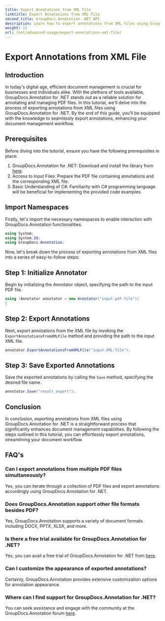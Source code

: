 ```yaml
---
title: Export Annotations from XML File
linktitle: Export Annotations from XML File
second_title: GroupDocs.Annotation .NET API
description: Learn how to export annotations from XML files using GroupDocs.Annotation for .NET, simplifying your document management workflow efficiently.
weight: 11
url: /net/advanced-usage/export-annotations-xml-file/
---
```


# Export Annotations from XML File

## Introduction
In today's digital age, efficient document management is crucial for businesses and individuals alike. With the plethora of tools available, GroupDocs.Annotation for .NET stands out as a reliable solution for annotating and managing PDF files. In this tutorial, we'll delve into the process of exporting annotations from XML files using GroupDocs.Annotation for .NET. By the end of this guide, you'll be equipped with the knowledge to seamlessly export annotations, enhancing your document management workflow.
## Prerequisites
Before diving into the tutorial, ensure you have the following prerequisites in place:
1. GroupDocs.Annotation for .NET: Download and install the library from [here](https://releases.groupdocs.com/annotation/net/).
2. Access to Input Files: Prepare the PDF file containing annotations and the corresponding XML file.
3. Basic Understanding of C#: Familiarity with C# programming language will be beneficial for implementing the provided code examples.

## Import Namespaces
Firstly, let's import the necessary namespaces to enable interaction with GroupDocs.Annotation functionalities.
```csharp
using System;
using System.IO;
using GroupDocs.Annotation;
```

Now, let's break down the process of exporting annotations from XML files into a series of easy-to-follow steps:
## Step 1: Initialize Annotator
Begin by initializing the Annotator object, specifying the path to the input PDF file.
```csharp
using (Annotator annotator = new Annotator("input.pdf-file"))
{
```
## Step 2: Export Annotations
Next, export annotations from the XML file by invoking the `ExportAnnotationsFromXMLFile` method and providing the path to the input XML file.
```csharp
annotator.ExportAnnotationsFromXMLFile("input.XML-file");
```
## Step 3: Save Exported Annotations
Save the exported annotations by calling the `Save` method, specifying the desired file name.
```csharp
annotator.Save("result_export");
```

## Conclusion
In conclusion, exporting annotations from XML files using GroupDocs.Annotation for .NET is a straightforward process that significantly enhances document management capabilities. By following the steps outlined in this tutorial, you can effortlessly export annotations, streamlining your document workflow.
## FAQ's
### Can I export annotations from multiple PDF files simultaneously?
Yes, you can iterate through a collection of PDF files and export annotations accordingly using GroupDocs.Annotation for .NET.
### Does GroupDocs.Annotation support other file formats besides PDF?
Yes, GroupDocs.Annotation supports a variety of document formats including DOCX, PPTX, XLSX, and more.
### Is there a free trial available for GroupDocs.Annotation for .NET?
Yes, you can avail a free trial of GroupDocs.Annotation for .NET from [here](https://releases.groupdocs.com/).
### Can I customize the appearance of exported annotations?
Certainly, GroupDocs.Annotation provides extensive customization options for annotation appearance.
### Where can I find support for GroupDocs.Annotation for .NET?
You can seek assistance and engage with the community at the GroupDocs.Annotation forum [here](https://forum.groupdocs.com/c/annotation/10).
